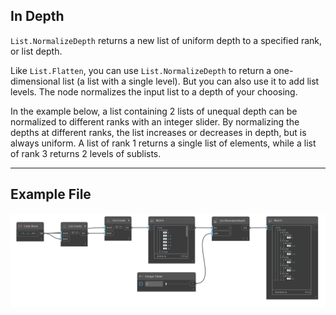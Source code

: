 ## In Depth
`List.NormalizeDepth` returns a new list of uniform depth to a specified rank, or list depth.

Like `List.Flatten`, you can use `List.NormalizeDepth` to return a one-dimensional list (a list with a single level). But you can also use it to add list levels. The node normalizes the input list to a depth of your choosing.

In the example below, a list containing 2 lists of unequal depth can be normalized to different ranks with an integer slider. By normalizing the depths at different ranks, the list increases or decreases in depth, but is always uniform. A list of rank 1 returns a single list of elements, while a list of rank 3 returns 2 levels of sublists. 
___
## Example File

![List.NormalizeDepth](./DSCore.List.NormalizeDepth_img.jpg)